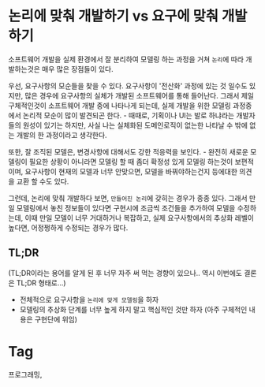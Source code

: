 논리에 맞춰 개발하기 vs 요구에 맞춰 개발하기
===================================

소프트웨어 개발을 실제 환경에서 잘 분리하여 모델링 하는 과정을 거쳐 ``논리``에 따라 개발하는것은 매우 많은 장점들이 있다.

우선, 요구사항의 모순들을 찾을 수 있다. 요구사항이 '전산화' 과정에 있는 것 일수도 있지만, 많은 경우에 요구사항의 실체가 개발된 소프트웨어를 통해 들어난다. 그래서 제일 구체적인것이 소프트웨어 개발 중에 나타나게 되는데, 실제 개발을 위한 모델링 과정중에서 논리적 모순이 많이 발견되곤 한다. - 때때로, 기획이나 UI는 발로 하냐라는 개발자들의 원성이 있기는 하지만, 사실 나는 실체화된 도메인로직이 없는한 나타날 수 밖에 없는 개발의 한 과정이라고 생각한다.

또한, 잘 조직된 모델은, 변경사항에 대해서도 강한 적응력을 보인다. - 완전히 새로운 모델링이 필요한 상황이 아니라면 모델링 할 때 좀더 확정성 있게 모델링 하는것이 보편적이며, 요구사항이 현재의 모델과 너무 안맞으면, 모델을 바꿔야하는건지 등에대한 의견을 교환 할 수도 있다.

그런데, 논리에 맞춰 개발하다 보면, ``만들어진 논리``에 갖히는 경우가 종종 있다. 그래서 만일 모델링에서 놓친 정보들이 있다면 구현시에 조금씩 조건들을 추가하여 모델을 수정하는데, 이때 만일 모델이 너무 거대하거나 복잡하고, 실제 요구사항에서의 추상화 레벨이 높다면, 어정쩡하게 수정되는 경우가 많다.

## TL;DR

(TL;DR이라는 용어를 알게 된 후 너무 자주 써 먹는 경향이 있으나.. 역시 이번에도 결론은 TL;DR 형태로...)

 * 전체적으로 요구사항을 ``논리에 맞게 모델링``을 하자
 * 모델링의 추상화 단계를 너무 높게 하지 말고 핵심적인 것만 하자 (아주 구체적인 내용은 구현단에 위임)

Tag
====
프로그래밍,